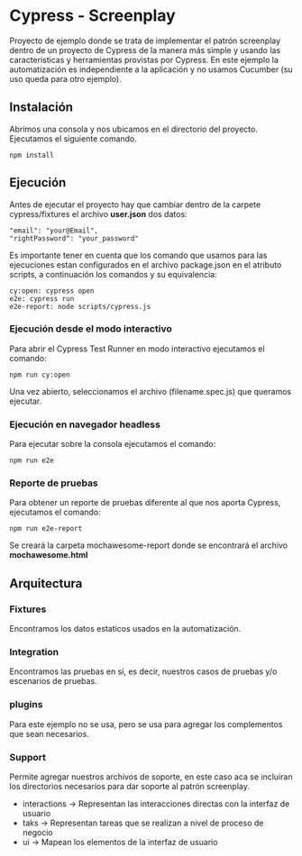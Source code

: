 # Cypress - Screenplay

Proyecto de ejemplo donde se trata de implementar el patrón screenplay dentro de un proyecto de Cypress de la manera más simple y usando las caracteristicas y herramientas provistas por Cypress. En este ejemplo la automatización es independiente a la aplicación y no usamos Cucumber (su uso queda para otro ejemplo).

## Instalación
Abrimos una consola y nos ubicamos en el directorio del proyecto. Ejecutamos el siguiente comando.

    npm install

## Ejecución

Antes de ejecutar el proyecto hay que cambiar dentro de la carpete cypress/fixtures el archivo **user.json** dos datos:

    "email": "your@Email",
    "rightPassword": "your_password"

Es importante tener en cuenta que los comando que usamos para las ejecuciones estan configurados en el archivo package.json en el atributo scripts, a continuación los comandos y su equivalencia:

    cy:open: cypress open
    e2e: cypress run
    e2e-report: node scripts/cypress.js

### Ejecución desde el modo interactivo

Para abrir el Cypress Test Runner en modo interactivo ejecutamos el comando:

    npm run cy:open

Una vez abierto, seleccionamos el archivo (filename.spec.js) que queramos ejecutar. 

### Ejecución en navegador headless
Para ejecutar sobre la consola ejecutamos el comando:

    npm run e2e

### Reporte de pruebas
Para obtener un reporte de pruebas diferente al que nos aporta Cypress, ejecutamos el comando:

    npm run e2e-report

Se creará la carpeta mochawesome-report donde se encontrará el archivo **mochawesome.html**

## Arquitectura 

### Fixtures
Encontramos los datos estaticos usados en la automatización.

### Integration 
Encontramos las pruebas en sí, es decir, nuestros casos de pruebas  y/o escenarios de pruebas.

### plugins
Para este ejemplo no se usa, pero se usa para agregar los complementos que sean necesarios.

### Support
Permite agregar nuestros archivos de soporte, en este caso aca se incluiran los directorios necesarios para dar soporte al patrón screenplay.
*   interactions -> Representan las interacciones directas con la interfaz de usuario
*   taks -> Representan tareas que se realizan a nivel de proceso de negocio
*   ui -> Mapean los elementos de la interfaz de usuario

